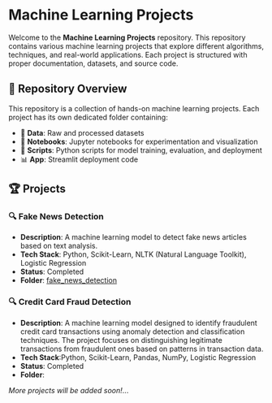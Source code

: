 # Machine Learning Projects

Welcome to the **Machine Learning Projects** repository. This repository contains various machine learning projects that explore different algorithms, techniques, and real-world applications. Each project is structured with proper documentation, datasets, and source code.

## 📌 Repository Overview
This repository is a collection of hands-on machine learning projects. Each project has its own dedicated folder containing:
- 📂 **Data**: Raw and processed datasets
- 📜 **Notebooks**: Jupyter notebooks for experimentation and visualization
- 📝 **Scripts**: Python scripts for model training, evaluation, and deployment
- 📊 **App**: Streamlit deployment code

## 🏆 Projects
### 🔍 Fake News Detection
- **Description**: A machine learning model to detect fake news articles based on text analysis.
- **Tech Stack**: Python, Scikit-Learn, NLTK (Natural Language Toolkit), Logistic Regression
- **Status**: Completed
- **Folder**: [fake_news_detection](./fake_news_detection)

### 🔍 Credit Card Fraud Detection
- **Description**: A machine learning model designed to identify fraudulent credit card transactions using anomaly detection and classification techniques. The project focuses on distinguishing legitimate transactions from fraudulent ones based on patterns in transaction data.
- **Tech Stack**:Python, Scikit-Learn, Pandas, NumPy, Logistic Regression
- **Status**: Completed
- **Folder**:

_More projects will be added soon!_...
